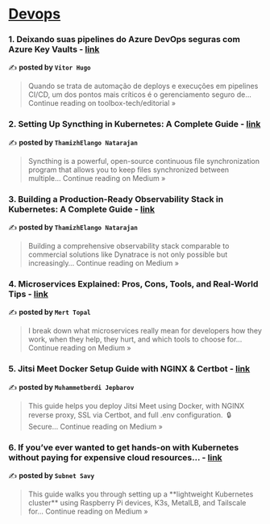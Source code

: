 
<h1><a href=https://medium.com/tag/devops/recommended target="_blank" rel="noopener noreferrer">Devops</a></h1>
<h3>1. Deixando suas pipelines do Azure DevOps seguras com Azure Key Vaults - <a href="https://blog.toolboxdevops.cloud/deixando-suas-pipelines-do-azure-devops-seguras-com-azure-key-vaults-d9ffa1702b51?source=rss------devops-5" target="_blank" rel="noopener noreferrer">link</a></h3>

✍️ **posted by `Vitor Hugo`**

<blockquote>Quando se trata de automação de deploys e execuções em pipelines CI/CD, um dos pontos mais críticos é o gerenciamento seguro de…
Continue reading on toolbox-tech/editorial »</blockquote>

<h3>2. Setting Up Syncthing in Kubernetes: A Complete Guide - <a href="https://thamizhelango.medium.com/setting-up-syncthing-in-kubernetes-a-complete-guide-6b5a4a61199a?source=rss------devops-5" target="_blank" rel="noopener noreferrer">link</a></h3>

✍️ **posted by `ThamizhElango Natarajan`**

<blockquote>Syncthing is a powerful, open-source continuous file synchronization program that allows you to keep files synchronized between multiple…
Continue reading on Medium »</blockquote>

<h3>3. Building a Production-Ready Observability Stack in Kubernetes: A Complete Guide - <a href="https://thamizhelango.medium.com/building-a-production-ready-observability-stack-in-kubernetes-a-complete-guide-99075aa534de?source=rss------devops-5" target="_blank" rel="noopener noreferrer">link</a></h3>

✍️ **posted by `ThamizhElango Natarajan`**

<blockquote>Building a comprehensive observability stack comparable to commercial solutions like Dynatrace is not only possible but increasingly…
Continue reading on Medium »</blockquote>

<h3>4. Microservices Explained: Pros, Cons, Tools, and Real-World Tips - <a href="https://merrt-topal.medium.com/microservices-21c030f49722?source=rss------devops-5" target="_blank" rel="noopener noreferrer">link</a></h3>

✍️ **posted by `Mert Topal`**

<blockquote>I break down what microservices really mean for developers how they work, when they help, they hurt, and which tools to choose for…
Continue reading on Medium »</blockquote>

<h3>5. Jitsi Meet Docker Setup Guide with NGINX & Certbot - <a href="https://medium.com/@mecreate/jitsi-meet-docker-setup-guide-with-nginx-certbot-ddda91cc6ab2?source=rss------devops-5" target="_blank" rel="noopener noreferrer">link</a></h3>

✍️ **posted by `Muhammetberdi Jepbarov`**

<blockquote>This guide helps you deploy Jitsi Meet using Docker, with NGINX reverse proxy, SSL via Certbot, and full .env configuration.
 🔒 Secure…
Continue reading on Medium »</blockquote>

<h3>6. If you’ve ever wanted to get hands-on with Kubernetes without paying for expensive cloud resources… - <a href="https://medium.com/@subnetsavy/how-to-build-a-home-kubernetes-cluster-with-raspberry-pi-2025-guide-19e6ff66e1d9?source=rss------devops-5" target="_blank" rel="noopener noreferrer">link</a></h3>

✍️ **posted by `Subnet Savy`**

<blockquote>This guide walks you through setting up a **lightweight Kubernetes cluster** using Raspberry Pi devices, K3s, MetalLB, and Tailscale for…
Continue reading on Medium »</blockquote>

